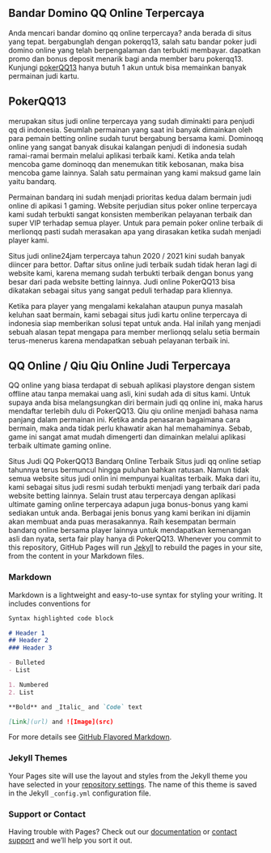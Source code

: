 ## Bandar Domino QQ Online Terpercaya
Anda mencari bandar domino qq online terpercaya? anda berada di situs yang tepat. bergabunglah dengan pokerqq13, salah satu bandar poker judi domino online yang telah berpengalaman dan terbukti membayar. dapatkan promo dan bonus deposit menarik bagi anda member baru pokerqq13. Kunjungi [pokerQQ13](https://monferratopaesaggi.org) hanya butuh 1 akun untuk bisa memainkan banyak permainan judi kartu.

## PokerQQ13 ##
merupakan situs judi online terpercaya yang sudah diminakti para penjudi qq di indonesia. Seumlah permainan yang saat ini banyak dimainkan oleh para pemain betting online sudah turut bergabung bersama kami. Dominoqq online yang sangat banyak disukai kalangan penjudi di indonesia sudah ramai-ramai bermain melalui aplikasi terbaik kami. Ketika anda telah mencoba game dominoqq dan menemukan titik kebosanan, maka bisa mencoba game lainnya. Salah satu permainan yang kami maksud game lain yaitu bandarq.
 
Permainan bandarq ini sudah menjadi prioritas kedua dalam bermain judi online di apikasi 1 gaming. Website perjudian situs poker online terpercaya kami sudah terbukti sangat konsisten memberikan pelayanan terbaik dan super VIP terhadap semua player. Untuk para pemain poker online terbaik di merlionqq pasti sudah merasakan apa yang dirasakan ketika sudah menjadi player kami.
 
Situs judi online24jam terpercaya tahun 2020 / 2021 kini sudah banyak diincer para bettor. Daftar situs online judi terbaik sudah tidak heran lagi di website kami, karena memang sudah terbukti terbaik dengan bonus yang besar dari pada website betting lainnya. Judi online PokerQQ13 bisa dikatakan sebagai situs yang sangat peduli terhadap para kliennya.
 
Ketika para player yang mengalami kekalahan ataupun punya masalah keluhan saat bermain, kami sebagai situs judi kartu online terpercaya di indonesia siap memberikan solusi tepat untuk anda. Hal inilah yang menjadi sebuah alasan tepat mengapa para member merlionqq selalu setia bermain terus-menerus karena mendapatkan sebuah pelayanan terbaik ini.

## QQ Online / Qiu Qiu Online Judi Terpercaya ##
QQ online yang biasa terdapat di sebuah aplikasi playstore dengan sistem offline atau tanpa memakai uang asli, kini sudah ada di situs kami. Untuk supaya anda bisa melangsungkan diri bermain judi qq online ini, maka harus mendaftar terlebih dulu di PokerQQ13. Qiu qiu online menjadi bahasa nama panjang dalam permainan ini. Ketika anda penasaran bagaimana cara bermain, maka anda tidak perlu khawatir akan hal memahaminya. Sebab, game ini sangat amat mudah dimengerti dan dimainkan melalui aplikasi terbaik ultimate gaming online.
 
Situs Judi QQ PokerQQ13 Bandarq Online Terbaik
Situs judi qq online setiap tahunnya terus bermuncul hingga puluhan bahkan ratusan. Namun tidak semua website situs judi onlin ini mempunyai kualitas terbaik. Maka dari itu, kami sebagai situs judi resmi sudah terbukti menjadi yang terbaik dari pada website betting lainnya. Selain trust atau terpercaya dengan aplikasi ultimate gaming online terpercaya adapun juga bonus-bonus yang kami sediakan untuk anda. Berbagai jenis bonus yang kami berikan ini dijamin akan membuat anda puas merasakannya. Raih kesempatan bermain bandarq online bersama player lainnya untuk mendapatkan kemenangan asli dan nyata, serta fair play hanya di PokerQQ13.
Whenever you commit to this repository, GitHub Pages will run [Jekyll](https://jekyllrb.com/) to rebuild the pages in your site, from the content in your Markdown files.

### Markdown

Markdown is a lightweight and easy-to-use syntax for styling your writing. It includes conventions for

```markdown
Syntax highlighted code block

# Header 1
## Header 2
### Header 3

- Bulleted
- List

1. Numbered
2. List

**Bold** and _Italic_ and `Code` text

[Link](url) and ![Image](src)
```

For more details see [GitHub Flavored Markdown](https://guides.github.com/features/mastering-markdown/).

### Jekyll Themes

Your Pages site will use the layout and styles from the Jekyll theme you have selected in your [repository settings](https://github.com/dika10013167/dominoQQ/settings). The name of this theme is saved in the Jekyll `_config.yml` configuration file.

### Support or Contact

Having trouble with Pages? Check out our [documentation](https://docs.github.com/categories/github-pages-basics/) or [contact support](https://support.github.com/contact) and we’ll help you sort it out.
